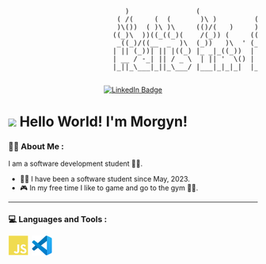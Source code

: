 <pre>
                            )                (              *                            
                          ( /(     (  (       )\ )         (  `                           
                          )\())  ( )\ )\     (()/(   )     )\))(      (   (  ( (          
                         ((_)\  ))((_((_)(    /(_)) (     ((_)()\  (  )(  )\))()\ )  (    
                          _((_)/((__  _  )\  (_))   )\  ' (_()((_) )\(()\((_))(()/(  )\ ) 
                         | || (_))| || |((_) |_ _|_((_))  |  \/  |((_)((_)(()(_)(_))_(_/( 
                         | __ / -_| || / _ \  | || '  \() | |\/| / _ | '_/ _` | || | ' \))
                         |_||_\___|_||_\___/ |___|_|_|_|  |_|  |_\___|_| \__, |\_, |_||_| 
                                                                         |___/ |__/       
</pre>

<div id="badges" align="center">
  <a href="https://www.linkedin.com/in/morgyn-peay-567560271/">
  <img src="https://img.shields.io/badge/LinkedIn-blue?logo=linkedin&logoColor=white&style=flat" alt="LinkedIn Badge"/>
  </a>
</div>

<h1>
  <img src="https://giphy.com/stickers/cat-cartoon-kawaii-gggOsc0HFC1DcTHKLO" width="100px"/>
  Hello World! I'm Morgyn!
</h1>

### :raising_hand_woman: About Me :

I am a software development student :woman_student:.

- :woman_technologist: I have been a software student since May, 2023.
- :video_game: In my free time I like to game and go to the gym :running_woman:.

---

### :computer: Languages and Tools :
<div>
  <img src="https://github.com/devicons/devicon/blob/master/icons/javascript/javascript-plain.svg" title="JavaScript" alt="JavaScript" width="40" height="40"/>&nbsp;
  <img src="https://github.com/devicons/devicon/blob/master/icons/vscode/vscode-original.svg" title="VSCode" alt="VSCode" width="40" height="40"/>&nbsp;
</div>

